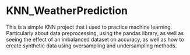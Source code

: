 # KNN_WeatherPrediction
This is a simple KNN project that i used to practice machine learning. Particularly about data preprocessing, using the pandas library, as well as seeing the effect of an imbalanced dataset on accuracy, as well as how to create synthetic data using oversampling and undersampling methods.
